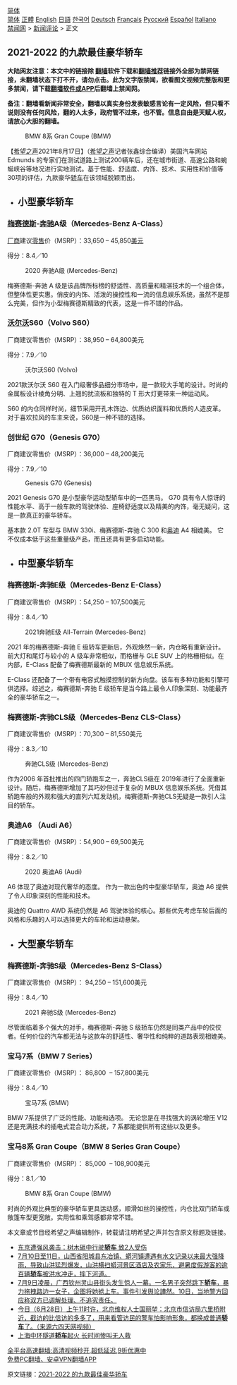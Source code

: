  <!-- 面包屑导航 --> <div class="breadcrumb"><!-- GTranslate: https://gtranslate.io/ -->  <div class="switcher notranslate">  <div class="selected">  <a href="#" onclick="return false;"> 简体</a>  </div>  <div class="option">  <a href="https://www.bannedbook.org" onclick="doGTranslate('zh-CN|zh-CN');jQuery('div.switcher div.selected a').html(jQuery(this).html());return false;" title="简体中文" class="nturl selected"> 简体</a>  <a href="https://www.bannedbook.org/zh-tw/" onclick="doGTranslate('zh-CN|zh-TW');jQuery('div.switcher div.selected a').html(jQuery(this).html());return false;" title="繁體中文" class="nturl"> 正體</a>  <a href="https://www.bannedbook.org/en/" onclick="doGTranslate('zh-CN|en');jQuery('div.switcher div.selected a').html(jQuery(this).html());return false;" title="English" class="nturl"> English</a>  <a href="https://www.bannedbook.org/ja/" onclick="doGTranslate('zh-CN|ja');jQuery('div.switcher div.selected a').html(jQuery(this).html());return false;" title="日本語" class="nturl"> 日語</a>  <a href="https://www.bannedbook.org/ko/" onclick="doGTranslate('zh-CN|ko');jQuery('div.switcher div.selected a').html(jQuery(this).html());return false;" title="한국어" class="nturl"> 한국어</a>  <a href="https://www.bannedbook.org/de/" onclick="doGTranslate('zh-CN|de');jQuery('div.switcher div.selected a').html(jQuery(this).html());return false;" title="Deutsch" class="nturl"> Deutsch</a>  <a href="https://www.bannedbook.org/fr/" onclick="doGTranslate('zh-CN|fr');jQuery('div.switcher div.selected a').html(jQuery(this).html());return false;" title="Français" class="nturl"> Français</a>  <a href="https://www.bannedbook.org/ru/" onclick="doGTranslate('zh-CN|ru');jQuery('div.switcher div.selected a').html(jQuery(this).html());return false;" title="Русский" class="nturl"> Русский</a>  <a href="https://www.bannedbook.org/es/" onclick="doGTranslate('zh-CN|es');jQuery('div.switcher div.selected a').html(jQuery(this).html());return false;" title="Español" class="nturl"> Español</a>  <a href="https://www.bannedbook.org/it/" onclick="doGTranslate('zh-CN|it');jQuery('div.switcher div.selected a').html(jQuery(this).html());return false;" title="Italiano" class="nturl"> Italiano</a>  </div>  </div>      <div class='breadcrumb-sub'><!-- Breadcrumb NavXT 6.3.0 --> <a href="https://www.bannedbook.org/" class="home">禁闻网</a> &gt; <a href="https://www.bannedbook.org/bnews/comments/" class="category">新闻评论</a> &gt; 正文</div></div><h2>2021-2022 的九款最佳豪华轿车</h2> <p class="notice"><b>大陆网友注意：本文中的链接除 <a href="https://github.com/bannedbook/fanqiang" >翻墙</a>软件下载和<a href="https://github.com/killgcd/justmysocks/blob/master/README.md">翻墙推荐</a>链接外全部为禁网链接，未翻墙状态下打不开，请勿点击。此为文字版禁闻，欲看图文视频完整版和更多禁闻，请下载<a href="https://github.com/bannedbook/fanqiang">翻墙软件或APP</a>后翻墙上禁闻网。</p><p>备注：翻墙看新闻非常安全，翻墙以真实身份发表敏感言论有一定风险，但只看不说则没有任何风险，翻的人太多，政府管不过来，也不管。信息自由是天赋人权，请放心大胆的翻墙。</b></p>  <div class="entry"> <figure> <p><figcaption>BMW 8系 Gran Coupe (BMW)</figcaption></figure> <p>【<span class='wp_keywordlink_affiliate'><a href="https://www.soundofhope.org" title="希望之声" target="_blank">希望之声</a></span>2021年8月17日】（<a href="https://www.bannedbook.org/bnews/tag/%e5%b8%8c%e6%9c%9b%e4%b9%8b%e5%a3%b0/" class="st_tag internal_tag" rel="tag" title="标签 希望之声 下的日志">希望之声</a>记者张鑫综合编译）美国汽车网站Edmunds 的专家们在测试道路上测试200辆车后，还在城市街道、高速公路和蜿蜒峡谷等地况进行实地测试。基于性能、舒适度、内饰、技术、实用性和价值等30项的评估，九款豪华<a href="https://www.bannedbook.org/bnews/tag/%E8%BD%BF%E8%BD%A6/" class="st_tag internal_tag" rel="tag" title="标签 轿车 下的日志">轿车</a>在该领域脱颖而出。</p> <ul> <li> <h2>小型豪华轿车</h2> </li> </ul> <h3><a href="https://www.bannedbook.org/bnews/tag/%E6%A2%85%E8%B5%9B%E5%BE%B7%E6%96%AF/" class="st_tag internal_tag" rel="tag" title="标签 梅赛德斯 下的日志">梅赛德斯</a>-<a href="https://www.bannedbook.org/bnews/tag/%e5%a5%94%e9%a9%b0/" class="st_tag internal_tag" rel="tag" title="标签 奔驰 下的日志">奔驰</a>A级（Mercedes-Benz A-Class）</h3> <p><a href="https://www.bannedbook.org/bnews/tag/%E5%8E%82%E5%95%86/" class="st_tag internal_tag" rel="tag" title="标签 厂商 下的日志">厂商</a>建议<a href="https://www.bannedbook.org/bnews/tag/%E9%9B%B6%E5%94%AE/" class="st_tag internal_tag" rel="tag" title="标签 零售 下的日志">零售</a>价（MSRP）：33,650 &#8211; 45,850<a href="https://www.bannedbook.org/bnews/tag/%e7%be%8e%e5%85%83/" class="st_tag internal_tag" rel="tag" title="标签 美元 下的日志">美元</a></p> <p>得分：8.4／10</p> <figure><figcaption>2020 奔驰A级 (Mercedes-Benz)</figcaption></figure> <p>梅赛德斯-奔驰 A 级是该品牌所标榜的舒适性、高质量和精湛技术的一个组合体，但整体性更实惠。俏皮的内饰、活泼的操控性和一流的信息娱乐系统，虽然不是那么完美，但作为小型梅赛德斯精致的代表，这是一件不错的作品。</p> <h3><a href="https://www.bannedbook.org/bnews/tag/%e6%b2%83%e5%b0%94%e6%b2%83/" class="st_tag internal_tag" rel="tag" title="标签 沃尔沃 下的日志">沃尔沃</a>S60（Volvo S60）</h3> <p>厂商建议零售价（MSRP）：38,950 &#8211; 64,800美元</p> <p>得分：7.9／10</p> <figure><figcaption>沃尔沃S60 (Volvo)</figcaption></figure> <p>2021款沃尔沃 S60 在入门级奢侈品细分市场中，是一款较大手笔的设计。时尚的金属板设计棱角分明、上翘的扰流板和独特的 T 形大灯更带来一种运动风。 </p> <p>S60 的内仓同样时尚，细节采用开孔木饰边、优质纺织面料和优质的人造皮革。对于喜欢拉风的车主来说，S60是一种不错的选择。</p>  <h3>创世纪 G70（Genesis G70）</h3> <p>厂商建议零售价（MSRP）：36,000 &#8211; 48,200美元</p> <p>得分：7.9／10</p> <figure><figcaption>Genesis G70 (Genesis)</figcaption></figure> <p>2021 Genesis G70 是小型豪华运动型轿车中的一匹黑马。 G70 具有令人惊讶的性能水平、高于一般车款的驾驶体验、座椅舒适度以及精美的内饰，毫无疑问，这是一款真正的豪华轿车。</p> <p>基本款 2.0T 车型与 BMW 330i、梅赛德斯-奔驰 C 300 和<a href="https://www.bannedbook.org/bnews/tag/%e5%a5%a5%e8%bf%aa/" class="st_tag internal_tag" rel="tag" title="标签 奥迪 下的日志">奥迪</a> A4 相媲美。 它不仅成本低于这些重量级产品，而且还具有更多启动功能。</p> <ul> <li> <h2>中型豪华轿车</h2> </li> </ul> <h3>梅赛德斯-奔驰E级（Mercedes-Benz E-Class）</h3> <p>厂商建议零售价（MSRP）：54,250 &#8211; 107,500美元</p> <p>得分：8.4／10</p> <figure><figcaption>2021奔驰E级 All-Terrain (Mercedes-Benz)</figcaption></figure> <p>2021 年的梅赛德斯-奔驰 E 级轿车更新后，外观焕然一新，内仓略有重新设计。前大灯和尾灯与较小的 A 级车非常相似，而格栅与 GLE SUV 上的格栅相似。在内部，E-Class 配备了梅赛德斯最新的 MBUX 信息娱乐系统。</p> <p>E-Class 还配备了一个带有电容式触摸控制的新方向盘。该车有多种功能和引擎可供选择。综述之，梅赛德斯-奔驰 E 级轿车是当今路上最令人印象深刻、功能最齐全的豪华轿车之一。</p>  <h3>梅赛德斯-奔驰CLS级（Mercedes-Benz CLS-Class）</h3> <p>厂商建议零售价（MSRP）：70,300 &#8211; 81,550美元</p> <p>得分：8.3／10</p> <figure><figcaption>奔驰CLS级 (Mercedes-Benz)</figcaption></figure> <p>作为2006 年首批推出的四门轿跑车之一，奔驰CLS级在 2019年进行了全面重新设计。随后，梅赛德斯增加了其巧妙但过于复杂的 MBUX 信息娱乐系统。凭借其轿跑车般的外观和强大的直列六缸发动机，梅赛德斯-奔驰CLS无疑是一款引人注目的轿车。</p> <h3>奥迪A6 （Audi A6）</h3> <p>厂商建议零售价（MSRP）：54,900 &#8211; 69,500美元</p> <p>得分：8.2／10</p> <figure><figcaption>2020 奥迪A6 (Audi)</figcaption></figure> <p>A6 体现了奥迪对现代奢华的态度。 作为一款出色的中型豪华轿车，奥迪 A6 提供了令人印象深刻的性能和技术。 </p> <p>奥迪的 Quattro AWD 系统仍然是 A6 驾驶体验的核心。那些优先考虑车轮后面的风格和乐趣的人可以选择更大的车轮和运动悬架。</p> <ul> <li> <h2>大型豪华轿车</h2> </li> </ul> <h3>梅赛德斯-奔驰S级（Mercedes-Benz S-Class）</h3> <p>厂商建议零售价（MSRP）： 94,250 &#8211; 151,600美元</p>  <p>得分：8.4／10</p> <figure><figcaption>2021 奔驰S级 (Mercedes-Benz)</figcaption></figure> <p>尽管面临着多个强大的对手，梅赛德斯-奔驰 S 级轿车仍然是同类产品中的佼佼者。任何价位的汽车都无法与这款车的舒适性、奢华性和纯粹的道路表现相媲美。</p> <h3>宝马7系（BMW 7 Series）</h3> <p>厂商建议零售价（MSRP）： 86,800  &#8211; 157,800美元</p> <p>得分：8.4／10</p> <figure><figcaption>宝马7系 (BMW)</figcaption></figure> <p>BMW 7系提供了广泛的性能、功能和选项。 无论您是在寻找强大的涡轮增压 V12 还是充满技术的插电式混合动力系统，7 系都能提供所有这些以及更多。</p> <h3>宝马8系 Gran Coupe（BMW 8 Series Gran Coupe）</h3> <p>厂商建议零售价（MSRP）： 85,000  &#8211; 108,900美元 </p> <p>得分：8.1／10</p> <figure><figcaption>BMW 8系 Gran Coupe (BMW)</figcaption></figure> <p>时尚的外观比典型的豪华轿车更具运动感，顺滑如丝的操控性，内仓比双门轿车或敞篷车型更宽敞。实用性和乘驾感都非常不错。</p>  <p>本文章或节目经希望之声编辑制作，转载请注明希望之声并包含原文标题及链接。 </p> <ul class='op-related-articles' title='相关阅读'> <li><a href='https://www.bannedbook.org/bnews/baitai/20210810/1603624.html' target='_blank'>东京遭强风袭击：树木砸中行驶<b>轿车</b> 致2人受伤</a></li> <li><a href='https://www.bannedbook.org/bnews/bannedvideo/20210715/1587575.html' target='_blank'>7月10日至11日，山西省阳城县东冶镇、蟒河镇遭遇有水文记录以来最大强降雨，导致山洪猛烈爆发，山洪横扫蟒河景区酒店及农家乐，避暑度假游客的逾百辆<b>轿车</b>被洪水冲走，摔下河道。</a></li> <li><a href='https://www.bannedbook.org/bnews/bannedvideo/20210711/1584901.html' target='_blank'>7月9日凌晨，广西钦州灵山县街头发生惊人一幕。一名男子突然跳下<b>轿车</b>，暴力拖拽路边一女子，企图将她掳上车。事件引发舆论譁然。10日，当地警方回应称双方已调解处理、不追究责任。</a></li> <li><a href='https://www.bannedbook.org/bnews/bannedvideo/20210628/1576052.html' target='_blank'>今日（6月28日）上午11时许，北京维权人士国丽堃：北京市信访局六里桥附近，截访的比信访的多多了，用来看管访民的警车怕影响形象，都换成普通<b>轿车</b>了。（来源六四天网视频）</a></li> <li><a href='https://www.bannedbook.org/bnews/bannedvideo/20210626/1574642.html' target='_blank'>上海中环隧道<b>轿车</b>起火 长时间惨叫无人救</a></li> </ul> <p class="texttj"> <a href="https://github.com/bannedbook/fanqiang/wiki/V2ray%E6%9C%BA%E5%9C%BA" target="_blank">全平台高速翻墙:高清视频秒开,超低延迟,9折优惠中</a><br/> <a href="https://github.com/bannedbook/fanqiang/wiki/%E7%A6%81%E9%97%BB%E7%BD%91%E5%AE%89%E5%8D%93%E7%BF%BB%E5%A2%99%E6%96%B0%E9%97%BBAPP" target="_blank">免费PC翻墙、安卓VPN翻墙APP</a></p><p>原文链接：<a class="src_link"  href="https://www.soundofhope.org/post/536315" target="_blank">2021-2022 的九款最佳豪华轿车</a></p><a name='sharetosocial'></a>  <div style="margin-bottom:5px;padding-bottom:5px;clear:both"> <div id="archive-pix-1" class="banner-ads"> <!-- AuctionX Display platform tag START --> <div id="26318x728x90x621x_ADSLOT2" clicktrack="%%CLICK_URL_ESC%%"></div> <!-- AuctionX Display platform tag END --> </div> <div id="archive-pix-2" class="banner-ads"> <!-- AuctionX Display platform tag START --> <div id="26315x300x250x621x_ADSLOT2" clicktrack="%%CLICK_URL_ESC%%"></div> <!-- AuctionX Display platform tag END --> </div> </div>  <div id="archive-pix-1" class="banner-ads"> <!-- AuctionX Display platform tag START --> <div id="26318x728x90x621x_ADSLOT3" clicktrack="%%CLICK_URL_ESC%%"></div> <!-- AuctionX Display platform tag END --> </div> </div><!--END ENTRY--> 